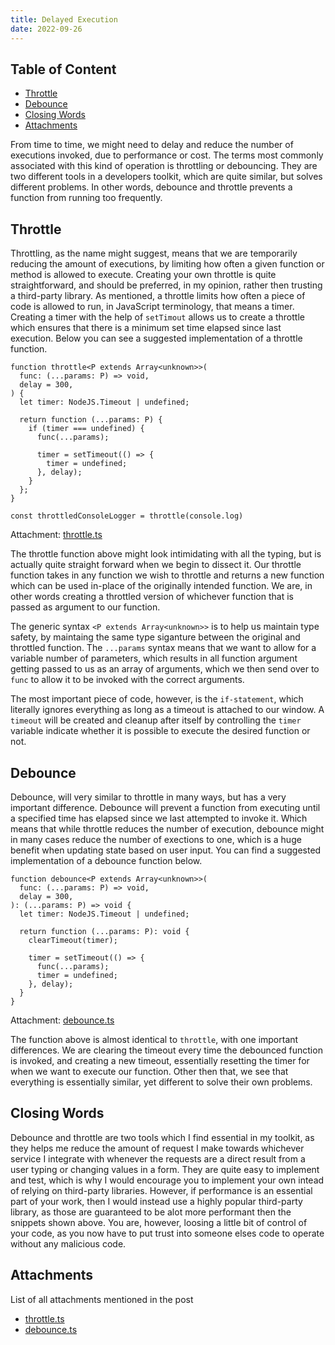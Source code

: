 ```yaml
---
title: Delayed Execution
date: 2022-09-26
---
```


## Table of Content

- [Throttle](#throttle)
- [Debounce](#debounce)
- [Closing Words](#closing-words)
- [Attachments](#attachments)

From time to time, we might need to delay and reduce the number of executions invoked, due to performance or cost. The terms most commonly associated with this kind of operation is throttling or debouncing. They are two different tools in a developers toolkit, which are quite similar, but solves different problems. In other words, debounce and throttle prevents a function from running too frequently.

## Throttle

Throttling, as the name might suggest, means that we are temporarily reducing the amount of executions, by limiting how often a given function or method is allowed to execute. Creating your own throttle is quite straightforward, and should be preferred, in my opinion, rather then trusting a third-party library. As mentioned, a throttle limits how often a piece of code is allowed to run, in JavaScript terminology, that means a timer. Creating a timer with the help of `setTimout` allows us to create a throttle which ensures that there is a minimum set time elapsed since last execution. Below you can see a suggested implementation of a throttle function.

```
function throttle<P extends Array<unknown>>(
  func: (...params: P) => void,
  delay = 300,
) {
  let timer: NodeJS.Timeout | undefined;

  return function (...params: P) {
    if (timer === undefined) {
      func(...params);

      timer = setTimeout(() => {
        timer = undefined;
      }, delay);
    }
  };
}

const throttledConsoleLogger = throttle(console.log)
```

Attachment: [throttle.ts](ghf://delayed_execution/throttle.ts)

The throttle function above might look intimidating with all the typing, but is actually quite straight forward when we begin to dissect it. Our throttle function takes in any function we wish to throttle and returns a new function which can be used in-place of the originally intended function. We are, in other words creating a throttled version of whichever function that is passed as argument to our function.

The generic syntax `<P extends Array<unknown>>` is to help us maintain type safety, by maintaing the same type siganture between the original and throttled function. The `...params` syntax means that we want to allow for a variable number of parameters, which results in all function argument getting passed to us as an array of arguments, which we then send over to `func` to allow it to be invoked with the correct arguments.

The most important piece of code, however, is the `if-statement`, which literally ignores everything as long as a timeout is attached to our window. A `timeout` will be created and cleanup after itself by controlling the `timer` variable indicate whether it is possible to execute the desired function or not.

## Debounce

Debounce, will very similar to throttle in many ways, but has a very important difference. Debounce will prevent a function from executing until a specified time has elapsed since we last attempted to invoke it. Which means that while throttle reduces the number of execution, debounce might in many cases reduce the number of exections to one, which is a huge benefit when updating state based on user input. You can find a suggested implementation of a debounce function below.

```
function debounce<P extends Array<unknown>>(
  func: (...params: P) => void,
  delay = 300,
): (...params: P) => void {
  let timer: NodeJS.Timeout | undefined;

  return function (...params: P): void {
    clearTimeout(timer);

    timer = setTimeout(() => {
      func(...params);
      timer = undefined;
    }, delay);
  }
}
```

Attachment: [debounce.ts](ghf://delayed_execution/debounce.ts)

The function above is almost identical to `throttle`, with one important differences. We are clearing the timeout every time the debounced function is invoked, and creating a new timeout, essentially resetting the timer for when we want to execute our function. Other then that, we see that everything is essentially similar, yet different to solve their own problems.

## Closing Words

Debounce and throttle are two tools which I find essential in my toolkit, as they helps me reduce the amount of request I make towards whichever service I integrate with whenever the requests are a direct result from a user typing or changing values in a form. They are quite easy to implement and test, which is why I would encourage you to implement your own intead of relying on third-party libraries. However, if performance is an essential part of your work, then I would instead use a highly popular third-party library, as those are guaranteed to be alot more performant then the snippets shown above. You are, however, loosing a little bit of control of your code, as you now have to put trust into someone elses code to operate without any malicious code.

## Attachments

List of all attachments mentioned in the post

- [throttle.ts](ghf://delayed_execution/throttle.ts)
- [debounce.ts](ghf://delayed_execution/debounce.ts)
